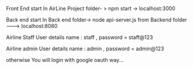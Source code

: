 
Front End start In  AirLine Project folder-  > npm start -> localhost:3000

Back end start In Back end folder-> node api-server.js from Backend folder ---> localhost:8080

Airline Staff User details name : staff , password =  staff@123

Airline admin User details name : admin , password =  admin@123

otherwise You will login with google oauth way...

